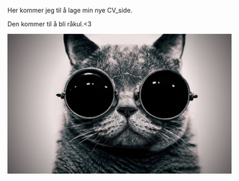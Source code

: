 Her kommer jeg til å lage min nye CV_side. 

Den kommer til å bli råkul.<3

![alt text](public/Kul_katt.jpg)

